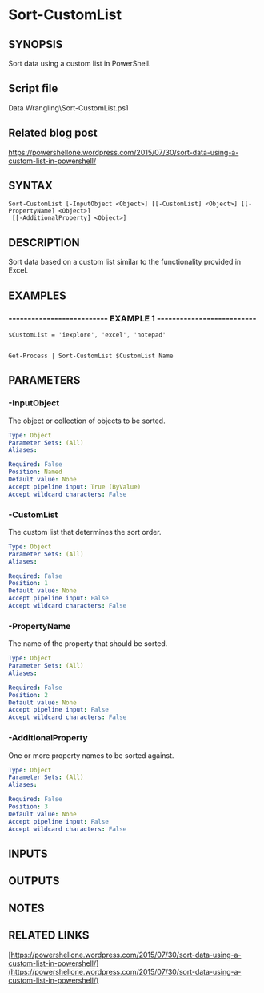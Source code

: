 # Sort-CustomList

## SYNOPSIS
Sort data using a custom list in PowerShell.

## Script file
Data Wrangling\Sort-CustomList.ps1

## Related blog post
https://powershellone.wordpress.com/2015/07/30/sort-data-using-a-custom-list-in-powershell/

## SYNTAX

```
Sort-CustomList [-InputObject <Object>] [[-CustomList] <Object>] [[-PropertyName] <Object>]
 [[-AdditionalProperty] <Object>]
```

## DESCRIPTION
Sort data based on a custom list similar to the functionality provided in Excel.

## EXAMPLES

### -------------------------- EXAMPLE 1 --------------------------
```
$CustomList = 'iexplore', 'excel', 'notepad'


Get-Process | Sort-CustomList $CustomList Name
```
## PARAMETERS

### -InputObject
The object or collection of objects to be sorted.

```yaml
Type: Object
Parameter Sets: (All)
Aliases: 

Required: False
Position: Named
Default value: None
Accept pipeline input: True (ByValue)
Accept wildcard characters: False
```

### -CustomList
The custom list that determines the sort order.

```yaml
Type: Object
Parameter Sets: (All)
Aliases: 

Required: False
Position: 1
Default value: None
Accept pipeline input: False
Accept wildcard characters: False
```

### -PropertyName
The name of the property that should be sorted.

```yaml
Type: Object
Parameter Sets: (All)
Aliases: 

Required: False
Position: 2
Default value: None
Accept pipeline input: False
Accept wildcard characters: False
```

### -AdditionalProperty
One or more property names to be sorted against.

```yaml
Type: Object
Parameter Sets: (All)
Aliases: 

Required: False
Position: 3
Default value: None
Accept pipeline input: False
Accept wildcard characters: False
```

## INPUTS

## OUTPUTS

## NOTES

## RELATED LINKS

[https://powershellone.wordpress.com/2015/07/30/sort-data-using-a-custom-list-in-powershell/](https://powershellone.wordpress.com/2015/07/30/sort-data-using-a-custom-list-in-powershell/)




